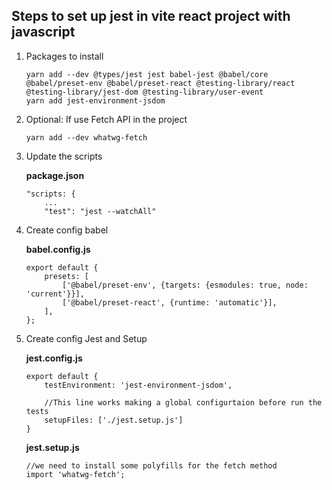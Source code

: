 ## Steps to set up jest in vite react project with javascript

1. Packages to install
    ```
    yarn add --dev @types/jest jest babel-jest @babel/core @babel/preset-env @babel/preset-react @testing-library/react @testing-library/jest-dom @testing-library/user-event 
    yarn add jest-environment-jsdom
    ```

2. Optional: If use Fetch API in the project
    ```
    yarn add --dev whatwg-fetch
    ```

3. Update the scripts 

    __package.json__
    ```
    "scripts: {
        ...
        "test": "jest --watchAll"
    ```

4. Create config babel

     __babel.config.js__

    ```
    export default {
        presets: [
            ['@babel/preset-env', {targets: {esmodules: true, node: 'current'}}],
            ['@babel/preset-react', {runtime: 'automatic'}],
        ],
    };
    ```

5. Create config Jest and Setup

    __jest.config.js__
    ```
    export default {
        testEnvironment: 'jest-environment-jsdom',
        
        //This line works making a global configurtaion before run the tests
        setupFiles: ['./jest.setup.js']
    }
    ```

    __jest.setup.js__
    ```
    //we need to install some polyfills for the fetch method
    import 'whatwg-fetch';
    ```

